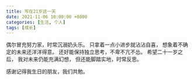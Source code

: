 ```yaml
---
title: 写在21岁这一天
date: 2021-11-06 10:00:00 +0800
categories: [生活, 个人]
tags: [成长]
---
```


偶尔冒充努力家，时常沉溺奶头乐。
只拿着一点小进步就沾沾自喜，
想象着不确定的未来还洋洋得意。
还好能保持独立思考，不卑不亢不怂。
希望二十一岁之后，
我对未来仍能充满幻想，
但还能脚踏实地，时常反思。

感谢记得我生日的朋友，我们共勉。

